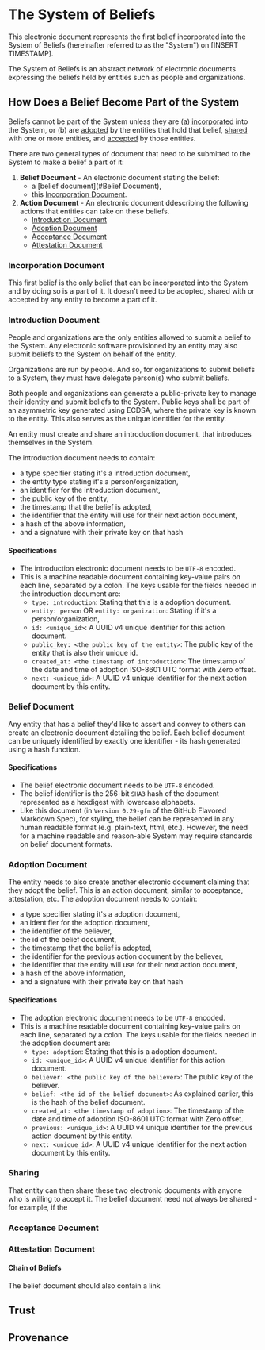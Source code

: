 # The System of Beliefs
This electronic document represents the first belief incorporated into the System of Beliefs (hereinafter referred to as the "System") on [INSERT TIMESTAMP]. 

The System of Beliefs is an abstract network of electronic documents expressing the beliefs held by entities such as people and organizations. 

## How Does a Belief Become Part of the System
Beliefs cannot be part of the System unless they are (a) [incorporated](#Incorporation) into the System, or (b) are [adopted](#Adoption) by the entities that hold that belief, [shared](Sharing) with one or more entities, and [accepted](#Acceptance) by those entities. 

There are two general types of document that need to be submitted to the System to make a belief a part of it:
  1. **Belief Document** - An electronic document stating the belief: 
      * a [belief document](#Belief Document), 
      * this [Incorporation Document](#Incorporation_Document).
  2. **Action Document** - An electronic document ddescribing the following actions that entities can take on these beliefs.
      * [Introduction Document](#Introduction_Document)
      * [Adoption Document](#Adoption_Document)
      * [Acceptance Document](#Acceptance_Document)
      * [Attestation Document](#Attestation_Document)

### Incorporation Document
This first belief is the only belief that can be incorporated into the System and by doing so is a part of it. It doesn't need to be adopted, shared with or accepted by any entity to become a part of it. 

### Introduction Document
People and organizations are the only entities allowed to submit a belief to the System. Any electronic software provisioned by an entity may also submit beliefs to the System on behalf of the entity. 

Organizations are run by people. And so, for organizations to submit beliefs to a System, they must have delegate person(s) who submit beliefs. 

Both people and organizations can generate a public-private key to manage their identity and submit beliefs to the System. Public keys shall be part of an asymmetric key generated using ECDSA, where the private key is known to the entity. This also serves as the unique identifier for the entity. 

An entity must create and share an introduction document, that introduces themselves in the System. 

The introduction document needs to contain:
- a type specifier stating it's a introduction document,
- the entity type stating it's a person/organization,
- an identifier for the introduction document, 
- the public key of the entity, 
- the timestamp that the belief is adopted, 
- the identifier that the entity will use for their next action document,
- a hash of the above information, 
- and a signature with their private key on that hash 

#### Specifications
* The introduction electronic document needs to be `UTF-8` encoded. 
* This is a machine readable document containing key-value pairs on each line, separated by a colon. The keys usable for the fields needed in the introduction document are:
  * `type: introduction`: Stating that this is a adoption document.
  * `entity: person` OR `entity: organization`: Stating if it's a person/organization,
  * `id: <unique_id>`: A UUID v4 unique identifier for this action document.
  * `public_key: <the public key of the entity>`: The public key of the entity that is also their unique id.
  * `created_at: <the timestamp of introduction>`: The timestamp of the date and time of adoption ISO-8601 UTC format with Zero offset.
  * `next: <unique_id>`: A UUID v4 unique identifier for the next action document by this entity.

### Belief Document
Any entity that has a belief they'd like to assert and convey to others can create an electronic document detailing the belief. Each belief document can be uniquely identified by exactly one identifier - its hash generated using a hash function. 

#### Specifications
* The belief electronic document needs to be `UTF-8` encoded. 
* The belief identifier is the 256-bit `SHA3` hash of the document represented as a hexdigest with lowercase alphabets.
* Like this document (in `Version 0.29-gfm` of the GitHub Flavored Markdown Spec), for styling, the belief can be represented in any human readable format (e.g. plain-text, html, etc.). However, the need for a machine readable and reason-able System may require standards on belief document formats.

### Adoption Document
The entity needs to also create another electronic document claiming that they adopt the belief. This is an action document, similar to acceptance, attestation, etc. 
The adoption document needs to contain:
- a type specifier stating it's a adoption document,
- an identifier for the adoption document, 
- the identifier of the believer, 
- the id of the belief document, 
- the timestamp that the belief is adopted, 
- the identifier for the previous action document by the believer,
- the identifier that the entity will use for their next action document,
- a hash of the above information, 
- and a signature with their private key on that hash 

#### Specifications
* The adoption electronic document needs to be `UTF-8` encoded. 
* This is a machine readable document containing key-value pairs on each line, separated by a colon. The keys usable for the fields needed in the adoption document are:
  * `type: adoption`: Stating that this is a adoption document.
  * `id: <unique_id>`: A UUID v4 unique identifier for this action document.
  * `believer: <the public key of the believer>`: The public key of the believer.
  * `belief: <the id of the belief document>`: As explained earlier, this is the hash of the belief document.
  * `created_at: <the timestamp of adoption>`: The timestamp of the date and time of adoption ISO-8601 UTC format with Zero offset.
  * `previous: <unique_id>`: A UUID v4 unique identifier for the previous action document by this entity.
  * `next: <unique_id>`: A UUID v4 unique identifier for the next action document by this entity.


### Sharing 
That entity can then share these two electronic documents with anyone who is willing to accept it. The belief document need not always be shared - for example, if the  

### Acceptance Document

### Attestation Document

#### Chain of Beliefs
The belief document should also contain a link 

## Trust

## Provenance
